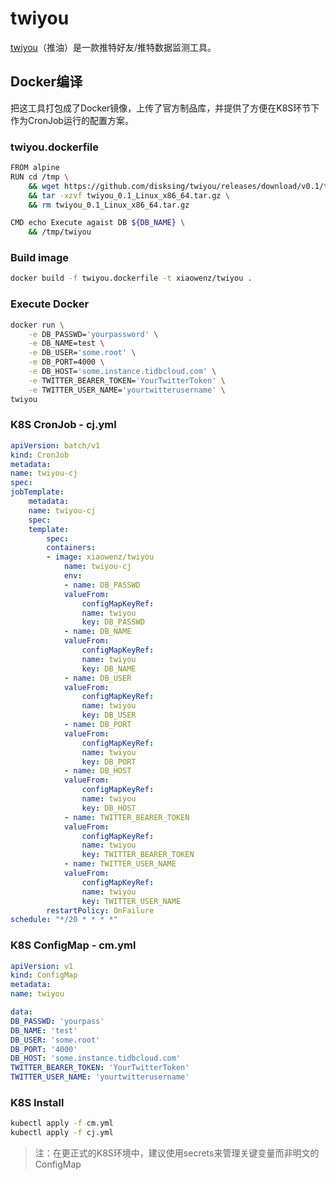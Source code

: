 # twiyou

[twiyou](https://github.com/disksing/twiyou)（推油）是一款推特好友/推特数据监测工具。

## Docker编译

把这工具打包成了Docker镜像，上传了官方制品库，并提供了方便在K8S环节下作为CronJob运行的配置方案。

### twiyou.dockerfile
```bash
FROM alpine
RUN cd /tmp \
    && wget https://github.com/disksing/twiyou/releases/download/v0.1/twiyou_0.1_Linux_x86_64.tar.gz \
    && tar -xzvf twiyou_0.1_Linux_x86_64.tar.gz \
    && rm twiyou_0.1_Linux_x86_64.tar.gz

CMD echo Execute agaist DB ${DB_NAME} \
    && /tmp/twiyou
```

### Build image
```bash
docker build -f twiyou.dockerfile -t xiaowenz/twiyou .
```

### Execute Docker
```bash
docker run \
    -e DB_PASSWD='yourpassword' \
    -e DB_NAME=test \
    -e DB_USER='some.root' \
    -e DB_PORT=4000 \
    -e DB_HOST='some.instance.tidbcloud.com' \
    -e TWITTER_BEARER_TOKEN='YourTwitterToken' \
    -e TWITTER_USER_NAME='yourtwitterusername' \
twiyou 
```

### K8S CronJob - cj.yml

```yaml
apiVersion: batch/v1
kind: CronJob
metadata:
name: twiyou-cj
spec:
jobTemplate:
    metadata:
    name: twiyou-cj
    spec:
    template:
        spec:
        containers:
        - image: xiaowenz/twiyou
            name: twiyou-cj
            env:
            - name: DB_PASSWD
            valueFrom: 
                configMapKeyRef: 
                name: twiyou
                key: DB_PASSWD
            - name: DB_NAME
            valueFrom: 
                configMapKeyRef: 
                name: twiyou
                key: DB_NAME
            - name: DB_USER
            valueFrom: 
                configMapKeyRef: 
                name: twiyou
                key: DB_USER
            - name: DB_PORT
            valueFrom: 
                configMapKeyRef: 
                name: twiyou
                key: DB_PORT
            - name: DB_HOST
            valueFrom: 
                configMapKeyRef: 
                name: twiyou
                key: DB_HOST
            - name: TWITTER_BEARER_TOKEN
            valueFrom: 
                configMapKeyRef: 
                name: twiyou
                key: TWITTER_BEARER_TOKEN
            - name: TWITTER_USER_NAME
            valueFrom: 
                configMapKeyRef: 
                name: twiyou
                key: TWITTER_USER_NAME
        restartPolicy: OnFailure
schedule: "*/20 * * * *"
```

### K8S ConfigMap - cm.yml

```yaml
apiVersion: v1
kind: ConfigMap
metadata:
name: twiyou

data:
DB_PASSWD: 'yourpass'
DB_NAME: 'test'
DB_USER: 'some.root'
DB_PORT: '4000'
DB_HOST: 'some.instance.tidbcloud.com'
TWITTER_BEARER_TOKEN: 'YourTwitterToken'
TWITTER_USER_NAME: 'yourtwitterusername'
```

### K8S Install

```bash
kubectl apply -f cm.yml
kubectl apply -f cj.yml
```

> 注：在更正式的K8S环境中，建议使用secrets来管理关键变量而非明文的ConfigMap
